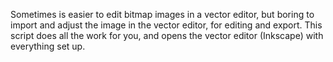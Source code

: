 Sometimes is easier to edit bitmap images in a vector editor, but boring to import and adjust the image in the vector editor, for editing and export. This script does all the work for you, and opens the vector editor (Inkscape) with everything set up.
